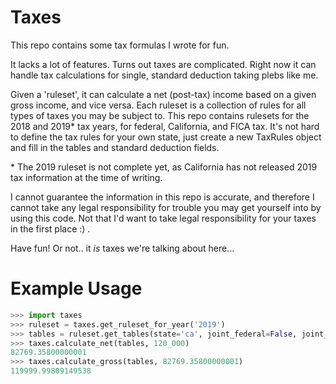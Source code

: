 Taxes
=====

This repo contains some tax formulas I wrote for fun.


It lacks a lot of features. Turns out taxes are complicated.
Right now it can handle tax calculations for single, standard deduction taking plebs like me.


Given a 'ruleset', it can calculate a net (post-tax) income based on a given gross income, and vice versa.
Each ruleset is a collection of rules for all types of taxes you may be subject to. 
This repo contains rulesets for the 2018 and 2019\* tax years, for federal, California, and FICA tax. 
It's not hard to define the tax rules for your own state, just create a new TaxRules object and fill in the tables and standard deduction fields.


\* The 2019 ruleset is not complete yet, as California has not released 2019 tax information at the time of writing.


I cannot guarantee the information in this repo is accurate, and therefore I cannot take any legal responsibility for trouble you may get yourself into by using this code. 
Not that I'd want to take legal responsibility for your taxes in the first place :) .


Have fun! Or not.. it _is_ taxes we're talking about here...


Example Usage
=============

```python
>>> import taxes
>>> ruleset = taxes.get_ruleset_for_year('2019')
>>> tables = ruleset.get_tables(state='ca', joint_federal=False, joint_state=False)
>>> taxes.calculate_net(tables, 120_000)
82769.35800000001
>>> taxes.calculate_gross(tables, 82769.35800000001)
119999.99809149538
```

